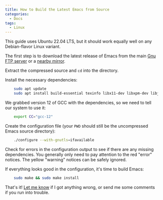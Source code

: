 ```yaml
---
title: How to Build the Latest Emacs from Source
categories:
  - Docs
tags:
  - Linux
---
```


This guide uses Ubuntu 22.04 LTS, but it should work equally well on any Debian-flavor Linux variant.

The first step is to download the latest release of Emacs from the main [Gnu FTP server](https://ftp.gnu.org/gnu/emacs/) or a [nearby mirror](http://ftpmirror.gnu.org/emacs/).

Extract the compressed source and `cd` into the directory.

Install the necessary dependencies:

```sh
    sudo apt update
    sudo apt install build-essential texinfo libx11-dev libxpm-dev libjpeg-dev libpng-dev libgif-dev libtiff-dev libgtk2.0-dev libncurses-dev automake autoconf gnutls-bin libgnutls30 libgccjit-12-dev
```

We grabbed version 12 of GCC with the dependencies, so we need to tell our system to use it:

```sh
    export CC="gcc-12"
```

Create the configuration file (your `PWD` should still be the uncompressed Emacs source directory):

```sh
    ./configure --with-gnutls=ifavailable
```

Check for errors in the configuration output to see if there are any missing dependencies. You generally only need to pay attention to the red "error" notices. The yellow "warning" notices can be safely ignored.

If everything looks good in the configuration, it's time to build Emacs:

```sh
    sudo make && sudo make install
```

That's it! [Let me know](/about) if I got anything wrong, or send me some comments if you run into trouble.
